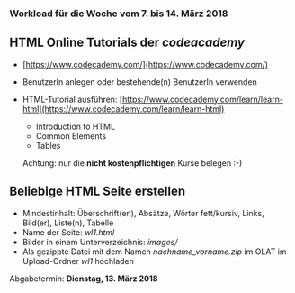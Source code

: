 ### Workload für die Woche vom 7. bis 14. März 2018

## HTML Online Tutorials der *codeacademy*

* [https://www.codecademy.com/](https://www.codecademy.com/)
* BenutzerIn anlegen oder bestehende(n) BenutzerIn verwenden
* HTML-Tutorial ausführen: [https://www.codecademy.com/learn/learn-html](https://www.codecademy.com/learn/learn-html)

    * Introduction to HTML
    * Common Elements
    * Tables

    Achtung: nur die **nicht kostenpflichtigen** Kurse belegen :-)


## Beliebige HTML Seite erstellen

* Mindestinhalt: Überschrift(en), Absätze, Wörter fett/kursiv, Links, Bild(er), Liste(n), Tabelle
* Name der Seite: *wl1.html*
* Bilder in einem Unterverzeichnis: *images/*
* Als gezippte Datei mit dem Namen *nachname_vorname.zip* im OLAT im Upload-Ordner *wl1* hochladen

Abgabetermin: **Dienstag, 13. März 2018**
